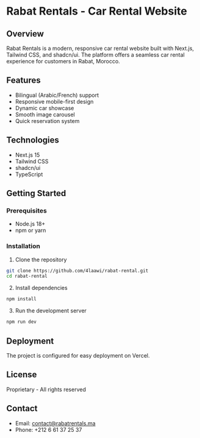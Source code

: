 # Rabat Rentals - Car Rental Website

## Overview
Rabat Rentals is a modern, responsive car rental website built with Next.js, Tailwind CSS, and shadcn/ui. The platform offers a seamless car rental experience for customers in Rabat, Morocco.

## Features
- Bilingual (Arabic/French) support
- Responsive mobile-first design
- Dynamic car showcase
- Smooth image carousel
- Quick reservation system

## Technologies
- Next.js 15
- Tailwind CSS
- shadcn/ui
- TypeScript

## Getting Started

### Prerequisites
- Node.js 18+
- npm or yarn

### Installation
1. Clone the repository
```bash
git clone https://github.com/4laawi/rabat-rental.git
cd rabat-rental
```

2. Install dependencies
```bash
npm install
```

3. Run the development server
```bash
npm run dev
```

## Deployment
The project is configured for easy deployment on Vercel.

## License
Proprietary - All rights reserved

## Contact
- Email: contact@rabatrentals.ma
- Phone: +212 6 61 37 25 37
